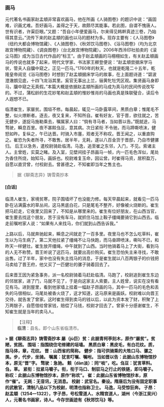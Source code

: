 <script type="text/javascript">
    var head = document.getElementsByTagName('head')[0];
    cssURL = '/public/liao.css';
    linkTag = document.createElement('link');
    linkTag.href = cssURL;
    linkTag.setAttribute('type','text/css');
    linkTag.setAttribute('rel','stylesheet');
    head.appendChild(linkTag);
</script>
### 画马

元代著名书画家赵孟頫非常喜欢画马，他在所画《人骑图卷》的题识中说：“画固难，识画尤难。吾好画马，盖得之于天，故颇尽其能事。若此图，自谓不愧唐人。世有识者，许渠巨眼。”又题：“吾自小年便爱画马，尔来得见韩幹真迹三卷，乃始得其意云。”流传下来的赵孟頫的画也以马的题材为多。现存主要有：《人马图卷》（纽约大都会博物馆藏）、《人骑图卷》、《秋郊饮马图卷》、《浴马图卷》（均为北京故宫博物院藏）、《调良图卷》（台北故宫博物院藏）。2006年西泠印社拍卖的《滚尘马图》成为当日古代作品的“标王”。由于赵孟頫画的马栩栩如生，有关赵孟頫画马的传说也就多了起来，明代文学家、书法家王稺登便说：“赵孟頫尝据床学马状，管夫人自牖中窥之，正见一匹马。”1760年的秋天，也就是乾隆二十五年，乾隆皇帝阅览《浴马图卷》时想到了赵孟頫据床学马的故事，在上面题诗道：“碧波澄澈朗见底，十四飞龙浴其里。奚官无事出上兰，骊黄牝牡凭区观。集贤画马身即马，牖中窥之无真假。”本篇大概是依据赵孟頫所画的马成为真马的民间传说改写的。不过，蒲松龄的生花妙笔和赵孟頫的惟妙惟肖的马画也真是珠联璧合，读后令人遐想不已。

临清崔生，家屡贫。围垣不修。每晨起，辄见一马卧露草间，黑质白章；惟尾毛不整，似火燎断者。逐去，夜又复来，不知所自。崔有好友，官于晋，欲往就之，苦无健步，遂捉马施勒乘去，嘱属家人曰：“倘有寻马者，当如晋以告。”既就途，马骛驶，瞬息百里。夜不甚餤刍豆，意其病。次日紧衔
不令驰，而马蹄嘶喷沫，健怒如昨。复纵之，午已达晋。时骑入市廛，观者无不称叹。晋王闻之，以重直购之。崔恐为失者所寻，不敢售。居半年，无耗，遂以八百金货于晋邸，乃自市健骡归。
后王以急务，遣校尉骑赴临清。马逸，追至崔之东邻，入门，不见。索诸主人。主曾姓，实莫之睹。及入室，见壁间挂子昂画马一帧，内一匹毛色浑似，尾处为香住所烧，始知马，画妖也。校尉难复玉命，因讼曾。时崔得马资，居积盈万，自愿以直贷曾，付校尉去。曾甚德之，不知崔即当年之售主也。

</section>

> 据《聊斋志异》铸雪斋抄本

#### [白话]
<aside>

临清人崔生，家境贫寒，院子围墙坏了也没能力修。每天早晨起来，就看见一匹马卧在沾满露水的草丛间，这马黑底白花，只是尾毛不整齐，好像被火烧断的。崔生把马赶走，它夜里又回来了，不知是从哪里来的。崔生有位好朋友，在山西当官，崔生要去找这个朋友，苦于没有车马，就抓住马加上鞍子缰绳要骑它到山西去。临走前嘱咐家人说：“如果有人来找马，你们就到山西告诉我。”

上路以后，马就奔驰起来，瞬息之间就走了一百多里。夜里马也不怎么吃草料，崔生以为马生病了。第二天他拉紧了缰绳不让马快跑，而马奋蹄喷沫，嘶叫不已，和昨天一样健壮。崔生放开缰绳，中午就到了山西。当时他骑着马上了大街，看到马的人无不称赞。晋王听说了这匹马，就要出高价购买。崔生恐怕失主来寻找，不敢出售。过了半年，家中也没有失主找马的消息，于是崔生就以八百两银子的价钱把马卖给了晋王府，他又买了一匹健壮的骡子骑着回去了。

后来晋王因为紧急事务，派一名校尉骑着马赶赴临清。马跑了，校尉追到崔生东边的邻居家，进了门，马就不见了，于是向这家主人索要。主人姓曾，说实在没有看见有马。进到屋里，看到他家墙上挂着一幅赵子昂画的马，其中一匹马的毛色和丢失的马很相似，马尾处被香火烧了，这才知道，这马原来是画妖。校尉难以向晋王交待，就告发了曾家。这时崔生得到卖马的钱以后，以此为资本发了财，积聚了上万两银子，自愿借给曾家钱，赔偿了马钱，校尉才回去了。曾家十分感谢崔生，不知崔生就是当年的卖马人。

</aside>

> 【注释】  
<b>临清</b>：县名，即个山东省临清市。  
<b>  
<b>> 据《聊斋志异》铸雪斋抄本  
<b>  
<b>屡（jù巨）贫</b>：此据青柯亭刻木，原作“屡贫”。贫陋，贫困。  
<b>围垣</b>：指围绕住宅修建的垣墙。  
<b>黑质白章</b>：黑皮毛，有白花纹。质，指马体，章，花纹。  
<b>晋</b>：山西省的简称。  
<b>健步</b>：指可供骑乘的大牲口马、骡之类。步，代步，坐骑。  
<b>嘱属</b>：犹言叮嘱、嘱咐。  
<b>当如晋以告</b>：此据山东博物馆抄本，原无“晋”字。  
<b>骛驶</b>：急驰。  
<b>餤（dàn淡）</b>：同“啖”，吃。刍豆：犹言草料。刍，草。  
<b>紧衔</b>：拉紧马嚼子。衔，衔于马口、制驭马之行止的铁链，即马嚼子。  
<b>称叹</b>：此据山东博物馆抄本，原作“称欢”。  
<b>崔</b>：此据山东省博物馆抄本，原作“催”。  
<b>无耗</b>：无音讯，无消息。  
<b>校尉</b>：武官名。秦设。隋唐后为没有固定职事的武散官，清制八品以下为校尉，明清也指称卫士。  
<b>马逸，马受惊狂奔。  
<b>子昂</b>：赵孟頫（1254—1322），字子昂，号松雪道人、水精宫道人，湖州（今浙江吴兴）人，元著名书画家，诗人。今存世画迹有《秋郊饮马》等。  
